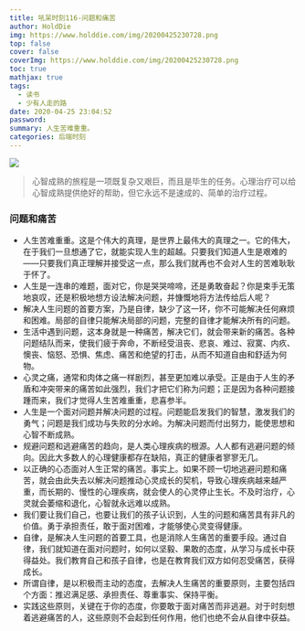 ```yaml
---
title: 吼呆时刻116-问题和痛苦
author: HoldDie
img: https://www.holddie.com/img/20200425230728.png
top: false
cover: false
coverImg: https://www.holddie.com/img/20200425230728.png
toc: true
mathjax: true
tags:
  - 读书
  - 少有人走的路
date: 2020-04-25 23:04:52
password:
summary: 人生苦难重重。
categories: 后端时刻
---
```


![](https://www.holddie.com/img/20200425230728.png)

> 心智成熟的旅程是一项既复杂又艰巨，而且是毕生的任务。心理治疗可以给心智成熟提供绝好的帮助，但它永远不是速成的、简单的治疗过程。

### 问题和痛苦

- 人生苦难重重。这是个伟大的真理，是世界上最伟大的真理之一。它的伟大，在于我们一旦想通了它，就能实现人生的超越。只要我们知道人生是艰难的——只要我们真正理解并接受这一点，那么我们就再也不会对人生的苦难耿耿于怀了。
- 人生是一连串的难题，面对它，你是哭哭啼啼，还是勇敢奋起？你是束手无策地哀叹，还是积极地想方设法解决问题，并慷慨地将方法传给后人呢？
- 解决人生问题的首要方案，乃是自律，缺少了这一环，你不可能解决任何麻烦和困难。局部的自律只能解决局部的问题，完整的自律才能解决所有的问题。
- 生活中遇到问题，这本身就是一种痛苦，解决它们，就会带来新的痛苦。各种问题结队而来，使我们疲于奔命，不断经受沮丧、悲哀、难过、寂寞、内疚、懊丧、恼怒、恐惧、焦虑、痛苦和绝望的打击，从而不知道自由和舒适为何物。
- 心灵之痛，通常和肉体之痛一样剧烈，甚至更加难以承受。正是由于人生的矛盾和冲突带来的痛苦如此强烈，我们才把它们称为问题；正是因为各种问题接踵而来，我们才觉得人生苦难重重，悲喜参半。
- 人生是一个面对问题并解决问题的过程。问题能启发我们的智慧，激发我们的勇气；问题是我们成功与失败的分水岭。为解决问题而付出努力，能使思想和心智不断成熟。
- 规避问题和逃避痛苦的趋向，是人类心理疾病的根源。人人都有逃避问题的倾向。因此大多数人的心理健康都存在缺陷，真正的健康者寥寥无几。
- 以正确的心态面对人生正常的痛苦。事实上。如果不顾一切地逃避问题和痛苦，就会由此失去以解决问题推动心灵成长的契机，导致心理疾病越来越严重，而长期的、慢性的心理疾病，就会使人的心灵停止生长。不及时治疗，心灵就会萎缩和退化，心智就永远难以成熟。
- 我们要让我们自己，也要让我们的孩子认识到，人生的问题和痛苦具有非凡的价值。勇于承担责任，敢于面对困难，才能够使心灵变得健康。
- 自律，是解决人生问题的首要工具，也是消除人生痛苦的重要手段。通过自律，我们就知道在面对问题时，如何以坚毅、果敢的态度，从学习与成长中获得益处。我们教育自己和孩子自律，也是在教育我们双方如何忍受痛苦，获得成长。
- 所谓自律，是以积极而主动的态度，去解决人生痛苦的重要原则，主要包括四个方面：推迟满足感、承担责任、尊重事实、保持平衡。
- 实践这些原则，关键在于你的态度，你要敢于面对痛苦而非逃避。对于时刻想着逃避痛苦的人，这些原则不会起到任何作用，他们也绝不会从自律中获益。

